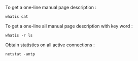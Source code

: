 To get a one-line manual page description :

```
whatis cat
```
To get a one-line all manual page description with key word :

```
whatis -r ls
```

Obtain statistics on all active connections :

```
netstat -antp
```
